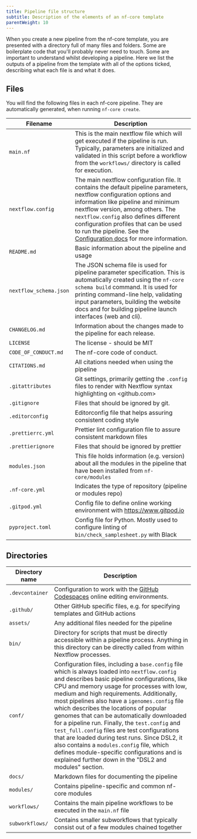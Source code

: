 ```yaml
---
title: Pipeline file structure
subtitle: Description of the elements of an nf-core template
parentWeight: 10
---
```


When you create a new pipeline from the nf-core template, you are presented with
a directory full of many files and folders. Some are boilerplate code that you'll
probably never need to touch. Some are important to understand whilst developing a pipeline.
Here we list the outputs of a pipeline from the template with all of the options ticked,
describing what each file is and what it does.

## Files

You will find the following files in each nf-core pipeline. They are automatically generated, when running `nf-core create`.

| Filename               | Description                                                                                                                                                                                                                                                                                                                                                                                         |
| ---------------------- | --------------------------------------------------------------------------------------------------------------------------------------------------------------------------------------------------------------------------------------------------------------------------------------------------------------------------------------------------------------------------------------------------- |
| `main.nf`              | This is the main nextflow file which will get executed if the pipeline is run. Typically, parameters are initialized and validated in this script before a workflow from the `workflows/` directory is called for execution.                                                                                                                                                                        |
| `nextflow.config`      | The main nextflow configuration file. It contains the default pipeline parameters, nextflow configuration options and information like pipeline and minimum nextflow version, among others. The `nextflow.config` also defines different configuration profiles that can be used to run the pipeline. See the [Configuration docs](/docs/usage/getting_started/configuration) for more information. |
| `README.md`            | Basic information about the pipeline and usage                                                                                                                                                                                                                                                                                                                                                      |
| `nextflow_schema.json` | The JSON schema file is used for pipeline parameter specification. This is automatically created using the `nf-core schema build` command. It is used for printing command-line help, validating input parameters, building the website docs and for building pipeline launch interfaces (web and cli).                                                                                             |
| `CHANGELOG.md`         | Information about the changes made to the pipeline for each release.                                                                                                                                                                                                                                                                                                                                |
| `LICENSE`              | The license - should be MIT                                                                                                                                                                                                                                                                                                                                                                         |
| `CODE_OF_CONDUCT.md`   | The nf-core code of conduct.                                                                                                                                                                                                                                                                                                                                                                        |
| `CITATIONS.md`         | All citations needed when using the pipeline                                                                                                                                                                                                                                                                                                                                                        |
| `.gitattributes`       | Git settings, primarily getting the `.config` files to render with Nextflow syntax highlighting on <github.com>                                                                                                                                                                                                                                                                                     |
| `.gitignore`           | Files that should be ignored by git.                                                                                                                                                                                                                                                                                                                                                                |
| `.editorconfig`        | Editorconfig file that helps assuring consistent coding style                                                                                                                                                                                                                                                                                                                                       |
| `.prettierrc.yml`      | Prettier lint configuration file to assure consistent markdown files                                                                                                                                                                                                                                                                                                                                |
| `.prettierignore`      | Files that should be ignored by prettier                                                                                                                                                                                                                                                                                                                                                            |
| `modules.json`         | This file holds information (e.g. version) about all the modules in the pipeline that have been installed from `nf-core/modules`                                                                                                                                                                                                                                                                    |
| `.nf-core.yml`         | Indicates the type of repository (pipeline or modules repo)                                                                                                                                                                                                                                                                                                                                         |
| `.gitpod.yml`          | Config file to define online working environment with <https://www.gitpod.io>                                                                                                                                                                                                                                                                                                                       |
| `pyproject.toml`       | Config file for Python. Mostly used to configure linting of `bin/check_samplesheet.py` with Black                                                                                                                                                                                                                                                                                                   |

## Directories

| Directory name  | Description                                                                                                                                                                                                                                                                                                                                                                                                                                                                                                                                                                                                                                                                                    |
| --------------- | ---------------------------------------------------------------------------------------------------------------------------------------------------------------------------------------------------------------------------------------------------------------------------------------------------------------------------------------------------------------------------------------------------------------------------------------------------------------------------------------------------------------------------------------------------------------------------------------------------------------------------------------------------------------------------------------------- |
| `.devcontainer` | Configuration to work with the [GitHub Codespaces](https://github.com/features/codespaces) online editing environments.                                                                                                                                                                                                                                                                                                                                                                                                                                                                                                                                                                        |
| `.github/`      | Other GitHub specific files, e.g. for specifying templates and GitHub actions                                                                                                                                                                                                                                                                                                                                                                                                                                                                                                                                                                                                                  |
| `assets/`       | Any additional files needed for the pipeline                                                                                                                                                                                                                                                                                                                                                                                                                                                                                                                                                                                                                                                   |
| `bin/`          | Directory for scripts that must be directly accessible within a pipeline process. Anything in this directory can be directly called from within Nextflow processes.                                                                                                                                                                                                                                                                                                                                                                                                                                                                                                                            |
| `conf/`         | Configuration files, including a `base.config` file which is always loaded into `nextflow.config` and describes basic pipeline configurations, like CPU and memory usage for processes with low, medium and high requirements. Additionally, most pipelines also have a `igenomes.config` file which describes the locations of popular genomes that can be automatically downloaded for a pipeline run. Finally, the `test.config` and `test_full.config` files are test configurations that are loaded during test runs. Since DSL2, it also contains a `modules.config` file, which defines module-specific configurations and is explained further down in the "DSL2 and modules" section. |
| `docs/`         | Markdown files for documenting the pipeline                                                                                                                                                                                                                                                                                                                                                                                                                                                                                                                                                                                                                                                    |
| `modules/`      | Contains pipeline-specific and common nf-core modules                                                                                                                                                                                                                                                                                                                                                                                                                                                                                                                                                                                                                                          |
| `workflows/`    | Contains the main pipeline workflows to be executed in the `main.nf` file                                                                                                                                                                                                                                                                                                                                                                                                                                                                                                                                                                                                                      |
| `subworkflows/` | Contains smaller subworkflows that typically consist out of a few modules chained together                                                                                                                                                                                                                                                                                                                                                                                                                                                                                                                                                                                                     |
